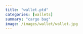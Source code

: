 ```yaml
---
title: "wallet.ptd"
categories: [wallets]
summary: "cargo bag"
image: /images/wallet/wallet.jpg
---
```


